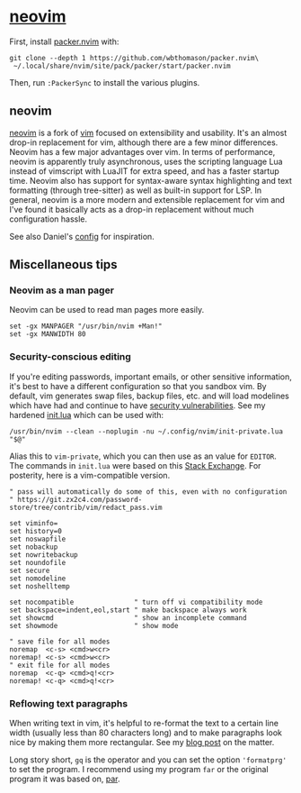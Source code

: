 # [neovim](https://neovim.io/)

First, install [packer.nvim](https://github.com/wbthomason/packer.nvim) with:

```shell
git clone --depth 1 https://github.com/wbthomason/packer.nvim\
 ~/.local/share/nvim/site/pack/packer/start/packer.nvim
```

Then, run `:PackerSync` to install the various plugins.

## neovim

[neovim](https://neovim.io/) is a fork of [vim](https://www.vim.org/) focused
on extensibility and usability. It's an almost drop-in replacement for vim,
although there are a few minor differences. Neovim has a few major advantages
over vim. In terms of performance, neovim is apparently truly asynchronous,
uses the scripting language Lua instead of vimscript with LuaJIT for extra
speed, and has a faster startup time. Neovim also has support for syntax-aware
syntax highlighting and text formatting (through tree-sitter) as well as
built-in support for LSP. In general, neovim is a more modern and extensible
replacement for vim and I've found it basically acts as a drop-in replacement
without much configuration hassle.

See also Daniel's
[config](https://github.com/brownie-in-motion/dotfiles/tree/master/.config/nvim)
for inspiration.

## Miscellaneous tips

### Neovim as a man pager

Neovim can be used to read man pages more easily.

```fish
set -gx MANPAGER "/usr/bin/nvim +Man!"
set -gx MANWIDTH 80
```

### Security-conscious editing

If you're editing passwords, important emails, or other sensitive
information, it's best to have a different configuration so that you
sandbox vim. By default, vim generates swap files, backup files, etc.
and will load modelines which have had and continue to have [security
vulnerabilities](https://lwn.net/Vulnerabilities/20249/). See my hardened
[init.lua](../../.config/nvim/init-private.lua) which can be used with:

```shell
/usr/bin/nvim --clean --noplugin -nu ~/.config/nvim/init-private.lua "$@"
```

Alias this to `vim-private`, which you can then use as an value
for `EDITOR`. The commands in `init.lua` were based on this
[Stack Exchange](https://vi.stackexchange.com/questions/6177/).
For posterity, here is a vim-compatible version.

```vim script
" pass will automatically do some of this, even with no configuration
" https://git.zx2c4.com/password-store/tree/contrib/vim/redact_pass.vim

set viminfo=
set history=0
set noswapfile
set nobackup
set nowritebackup
set noundofile
set secure
set nomodeline
set noshelltemp

set nocompatible               " turn off vi compatibility mode
set backspace=indent,eol,start " make backspace always work
set showcmd                    " show an incomplete command
set showmode                   " show mode

" save file for all modes
noremap  <c-s> <cmd>w<cr>
noremap! <c-s> <cmd>w<cr>
" exit file for all modes
noremap  <c-q> <cmd>q!<cr>
noremap! <c-q> <cmd>q!<cr>
```

### Reflowing text paragraphs

When writing text in vim, it's helpful to re-format the text to a
certain line width (usually less than 80 characters long) and to
make paragraphs look nice by making them more rectangular. See my
[blog post](https://cgdct.moe/blog/far/) on the matter.

Long story short, `gq` is the operator and you can set the option
`'formatprg'` to set the program. I recommend using my program `far` or
the original program it was based on, [par](http://www.nicemice.net/par/).
